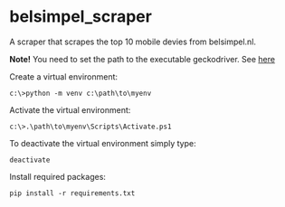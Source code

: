 # belsimpel_scraper

A scraper that scrapes the top 10 mobile devies from belsimpel.nl.

**Note!** You need to set the path to the executable geckodriver. See [here](https://stackoverflow.com/a/40208762)

Create a virtual environment:

```
c:\>python -m venv c:\path\to\myenv
```

Activate the virtual environment:

```
c:\>.\path\to\myenv\Scripts\Activate.ps1
```

To deactivate the virtual environment simply type:

```
deactivate
```

Install required packages:

```
pip install -r requirements.txt
```
